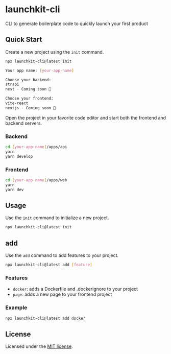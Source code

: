 # launchkit-cli

CLI to generate boilerplate code to quickly launch your first product

## Quick Start

Create a new project using the `init` command.

```bash
npx launchkit-cli@latest init

Your app name: [your-app-name]

Choose your backend:
strapi
nest - Coming soon 🚧

Choose your frontend:
vite-react
nextjs - Coming soon 🚧
```

Open the project in your favorite code editor and start both the frontend and backend servers.

### Backend

```bash
cd [your-app-name]/apps/api
yarn
yarn develop
```

### Frontend

```bash
cd [your-app-name]/apps/web
yarn
yarn dev
```

## Usage

Use the `init` command to initialize a new project.

```bash
npx launchkit-cli@latest init
```

## add

Use the `add` command to add features to your project.

```bash
npx launchkit-cli@latest add [feature]
```

### Features

- `docker`: adds a Dockerfile and .dockerignore to your project
- `page`: adds a new page to your frontend project

### Example

```bash
npx launchkit-cli@latest add docker
```

## License

Licensed under the [MIT license](https://github.com/shadcn/ui/blob/main/LICENSE.md).
